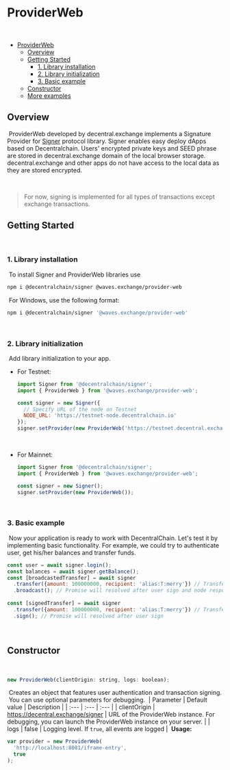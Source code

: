 # ProviderWeb
​
- [ProviderWeb](#providerweb)
  - [Overview](#overview)
  - [Getting Started](#getting-started)
    - [1. Library installation](#1-library-installation)
    - [2. Library initialization](#2-library-initialization)
    - [3. Basic example](#3-basic-example)
  - [Constructor](#constructor)
  - [More examples](#more-examples)
​
<a id="overview"></a>
## Overview
​
ProviderWeb developed by decentral.exchange implements a Signature Provider for [Signer](https://github.com/Decentral-America/signer) protocol library. Signer enables easy deploy dApps based on Decentralchain. Users' encrypted private keys and SEED phrase are stored in decentral.exchange domain of the local browser storage. decentral.exchange and other apps do not have access to the local data as they are stored encrypted.

​
> For now, signing is implemented for all types of transactions except exchange transactions.
​
<a id="getting-started"></a>
## Getting Started
​
### 1. Library installation
​
To install Signer and ProviderWeb libraries use
​
```bash
npm i @decentralchain/signer @waves.exchange/provider-web
```
​
For Windows, use the following format:
```bash
npm i @decentralchain/signer '@waves.exchange/provider-web'
```
​
​
### 2. Library initialization
​
Add library initialization to your app.
​
* For Testnet:
​
   ```js
   import Signer from '@decentralchain/signer';
   import { ProviderWeb } from '@waves.exchange/provider-web';

   const signer = new Signer({
     // Specify URL of the node on Testnet
     NODE_URL: 'https://testnet-node.decentralchain.io'
   });
   signer.setProvider(new ProviderWeb('https://testnet.decentral.exchange/signer'));
   ```
​
* For Mainnet:
​
   ```js
   import Signer from '@decentralchain/signer';
   import { ProviderWeb } from '@waves.exchange/provider-web';

   const signer = new Signer();
   signer.setProvider(new ProviderWeb());
   ```
​
### 3. Basic example
​
Now your application is ready to work with DecentralChain. Let's test it by implementing basic functionality. For example, we could try to authenticate user, get his/her balances and transfer funds.
​
```js
const user = await signer.login();
const balances = await signer.getBalance();
const [broadcastedTransfer] = await signer
  .transfer({amount: 100000000, recipient: 'alias:T:merry'}) // Transfer 1 DCC to alias merry
  .broadcast(); // Promise will resolved after user sign and node response
​
const [signedTransfer] = await signer
  .transfer({amount: 100000000, recipient: 'alias:T:merry'}) // Transfer 1 DCC to alias merry
  .sign(); // Promise will resolved after user sign
```
​
<a id="constructor"></a>
## Constructor
​
```js
new ProviderWeb(clientOrigin: string, logs: boolean);
```
​
Creates an object that features user authentication and transaction signing.
​
You can use optional parameters for debugging.
​
| Parameter | Default value | Description |
| :--- | :--- | :--- |
| clientOrigin | https://decentral.exchange/signer | URL of the ProviderWeb instance. For debugging, you can launch the ProviderWeb instance on your server. |
| logs | false | Logging level. If `true`, all events are logged |
​
**Usage:**
​
```js
var provider = new ProviderWeb(
  'http://localhost:8081/iframe-entry',
  true
);
```
​









